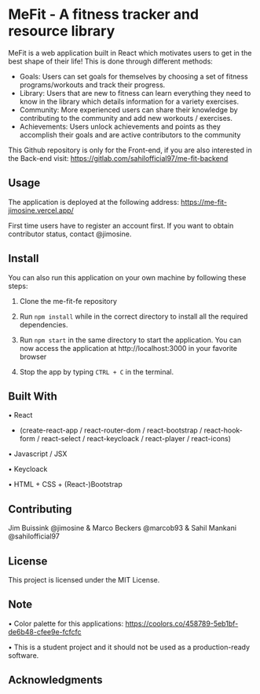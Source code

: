# MeFit - A fitness tracker and resource library

MeFit is a web application built in React which motivates users to get in the best shape of their life! This is done through different methods:

- Goals: Users can set goals for themselves by choosing a set of fitness programs/workouts and track their progress.
- Library: Users that are new to fitness can learn everything they need to know in the library which details information for a variety exercises. 
- Community: More experienced users can share their knowledge by contributing to the community and add new workouts / exercises.
- Achievements: Users unlock achievements and points as they accomplish their goals and are active contributors to the community

This Github repository is only for the Front-end, if you are also interested in the Back-end visit: https://gitlab.com/sahilofficial97/me-fit-backend

## Usage

The application is deployed at the following address: https://me-fit-jimosine.vercel.app/

First time users have to register an account first. If you want to obtain contributor status, contact @jimosine.


## Install

You can also run this application on your own machine by following these steps:

1. Clone the me-fit-fe repository

2. Run `npm install` while in the correct directory to install all the required dependencies.

3. Run `npm start` in the same directory to start the application. 
You can now access the application at http://localhost:3000 in your favorite browser

4. Stop the app by typing `CTRL + C` in the terminal.

## Built With

• React 
  - (create-react-app / react-router-dom / react-bootstrap / react-hook-form / react-select / react-keycloack / react-player / react-icons)

• Javascript / JSX

• Keycloack

• HTML + CSS + (React-)Bootstrap


## Contributing

Jim Buissink @jimosine & Marco Beckers @marcob93 & Sahil Mankani @sahilofficial97


## License

This project is licensed under the MIT License.

## Note

• Color palette for this applications: https://coolors.co/458789-5eb1bf-de6b48-cfee9e-fcfcfc

• This is a student project and it should not be used as a production-ready software.

## Acknowledgments




